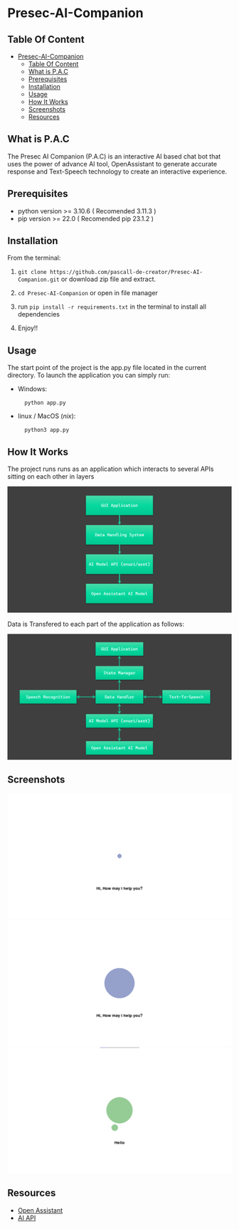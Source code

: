 # Presec-AI-Companion

## Table Of Content

- [Presec-AI-Companion](#presec-ai-companion)
  - [Table Of Content](#table-of-content)
  - [What is P.A.C](#what-is-pac)
  - [Prerequisites](#prerequisites)
  - [Installation](#installation)
  - [Usage](#usage)
  - [How It Works](#how-it-works)
  - [Screenshots](#screenshots)
  - [Resources](#resources)

## What is P.A.C

The Presec AI Companion (P.A.C) is an interactive AI based chat bot that uses the power of advance AI tool, OpenAssistant to generate accurate response and Text-Speech technology to create an interactive experience.

## Prerequisites

- python version >= 3.10.6 ( Recomended 3.11.3 )
- pip version >= 22.0 ( Recomended pip 23.1.2 )

## Installation

From the terminal:

1. `git clone https://github.com/pascall-de-creator/Presec-AI-Companion.git`
or download zip file and extract.

2. `cd Presec-AI-Companion` or open in file manager

3. run `pip install -r requirements.txt` in the terminal to install all dependencies

4. Enjoy!!

## Usage

The start point of the project is the app.py file located in the current directory. To launch the application you can simply run:

- Windows:

  ```pwsh
    python app.py
  ```

- linux / MacOS (*nix*):

  ```pwsh
    python3 app.py
  ```

## How It Works

The project runs runs as an application which interacts to several APIs sitting on each other in layers

![Flow Chart For Data In The Project](./Images/Flow1.png)

Data is Transfered to each part of the application as follows:

![Flow Chart For Data In The Project](./Images/Flow2.png)

## Screenshots

![Assistant Listening](./Images/Screenshot_01.png)
![Assistant Listening](./Images/Screenshot_03.png)
![Assistant Processing](./Images/Screenshot_02.png)

## Resources

- [Open Assistant](https://huggingface.co/OpenAssistant/oasst-sft-4-pythia-12b-epoch-3.5)
- [AI API](https://huggingface.co/spaces/onuri/asst)
